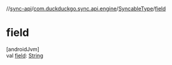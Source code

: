 //[sync-api](../../../index.md)/[com.duckduckgo.sync.api.engine](../index.md)/[SyncableType](index.md)/[field](field.md)

# field

[androidJvm]\
val [field](field.md): [String](https://kotlinlang.org/api/latest/jvm/stdlib/kotlin/-string/index.html)

